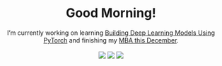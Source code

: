 <div id="header" align="center">
<h1>Good Morning!</h1>
  <p>
I’m currently working on learning <a href='https://github.com/nathayoung/pluralsight/tree/Building-Deep-Learning-Solutions-with-PyTorch/Skill_Paths/Building_Deep_Learning_Solutions_with_PyTorch/Building_Deep_Learning_Models_Using_PyTorch'>Building Deep Learning Models Using PyTorch</a> and finishing my <a href='https://www.mvnu.edu/gps/graduate-programs/mba-business-data-analytics'>MBA this December</a>.
<br>
<br>
<a href="https://www.linkedin.com/in/nathayoung"><img src="https://img.shields.io/badge/LinkedIn-blue?style=for-the-badge&logo=linkedin&logoColor=white"></a>
<a href="https://app.pluralsight.com/profile/nathayoung"><img src="https://img.shields.io/badge/Pluralsight-d1487b?style=for-the-badge&logo=pluralsight&logoColor=white"></a>
<a href="https://www.credly.com/users/nathayoung/badges"><img src="https://img.shields.io/badge/Credly-orange?style=for-the-badge&logo=credly&logoColor=white"></a>
</div>
